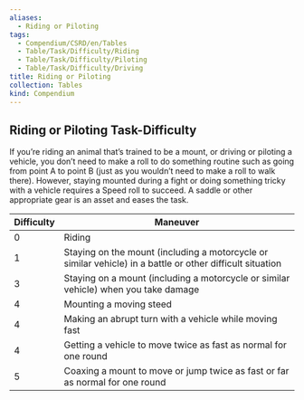 ```yaml
---
aliases:
  - Riding or Piloting
tags:
  - Compendium/CSRD/en/Tables
  - Table/Task/Difficulty/Riding
  - Table/Task/Difficulty/Piloting
  - Table/Task/Difficulty/Driving
title: Riding or Piloting
collection: Tables
kind: Compendium
---
```

## Riding or Piloting Task-Difficulty
If you’re riding an animal that’s trained to be a mount, or driving or piloting a vehicle, you don’t need to make a roll to do something routine such as going from point A to point B (just as you wouldn’t need to make a roll to walk there). However, staying mounted during a fight or doing something tricky with a vehicle requires a Speed roll to succeed. A saddle or other appropriate gear is an asset and eases the task.

| Difficulty | Maneuver                                                                                                   |
|------------|------------------------------------------------------------------------------------------------------------|
| 0          | Riding                                                                                                     |
| 1          | Staying on the mount (including a motorcycle or similar vehicle) in a battle or other difficult situation  |
| 3          | Staying on a mount (including a motorcycle or similar vehicle) when you take damage                        |
| 4          | Mounting a moving steed                                                                                    |
| 4          | Making an abrupt turn with a vehicle while moving fast                                                     |
| 4          | Getting a vehicle to move twice as fast as normal for one round                                            |
| 5          | Coaxing a mount to move or jump twice as fast or far as normal for one round                               |


